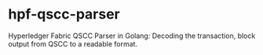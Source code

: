 # hpf-qscc-parser
Hyperledger Fabric QSCC Parser in Golang: Decoding the transaction, block output from QSCC to a readable format.
